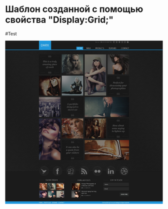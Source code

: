# Шаблон созданной с помощью свойства "Display:Grid;"
#Test

<img src="template.jpg" alt="template">